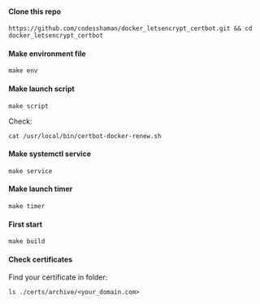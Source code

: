 #### Clone this repo

```
https://github.com/codesshaman/docker_letsencrypt_certbot.git && cd docker_letsencrypt_certbot
```

#### Make environment file


```
make env
```

#### Make launch script

```
make script
```

Check:

```
cat /usr/local/bin/certbot-docker-renew.sh
```

#### Make systemctl service

```
make service
```

#### Make launch timer

```
make timer
```

#### First start

```
make build
```

#### Check certificates

Find your certificate in folder:

```
ls ./certs/archive/<your_domain.com>
```
